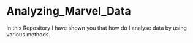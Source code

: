 # Analyzing_Marvel_Data
In this Repository I have shown you that how do I analyse data by using various methods.
